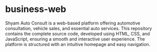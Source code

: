 # business-web
Shyam Auto Consult is a web-based platform offering automotive consultation, vehicle sales, and essential auto services. This repository contains the complete source code, developed using HTML, CSS, and JavaScript, ensuring a smooth and interactive user experience. The platform is structured with an intuitive homepage and easy navigation.
